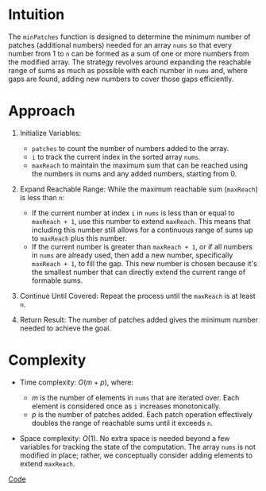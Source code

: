 # Intuition
The `minPatches` function is designed to determine the minimum number of patches (additional numbers) needed for an array `nums` so that every number from 1 to `n` can be formed as a sum of one or more numbers from the modified array. The strategy revolves around expanding the reachable range of sums as much as possible with each number in `nums` and, where gaps are found, adding new numbers to cover those gaps efficiently.

# Approach
1. Initialize Variables:
   - `patches` to count the number of numbers added to the array.
   - `i` to track the current index in the sorted array `nums`.
   - `maxReach` to maintain the maximum sum that can be reached using the numbers in nums and any added numbers, starting from 0.

2. Expand Reachable Range:
While the maximum reachable sum (`maxReach`) is less than `n`:
   - If the current number at index `i` in `nums` is less than or equal to `maxReach + 1`, use this number to extend `maxReach`. This means that including this number still allows for a continuous range of sums up to `maxReach` plus this number.
   - If the current number is greater than `maxReach + 1`, or if all numbers in `nums` are already used, then add a new number, specifically `maxReach + 1`, to fill the gap. This new number is chosen because it's the smallest number that can directly extend the current range of formable sums.

3. Continue Until Covered:
Repeat the process until the `maxReach` is at least `n`.

4. Return Result:
The number of patches added gives the minimum number needed to achieve the goal.


# Complexity
- Time complexity:
$O(m+p)$, where:
  - $m$ is the number of elements in `nums` that are iterated over. Each element is considered once as `i` increases monotonically.
  - $p$ is the number of patches added. Each patch operation effectively doubles the range of reachable sums until it exceeds `n`.

- Space complexity:
$O(1)$. No extra space is needed beyond a few variables for tracking the state of the computation. The array `nums` is not modified in place; rather, we conceptually consider adding elements to extend `maxReach`.

[Code](./330-Patching-Array.ts)